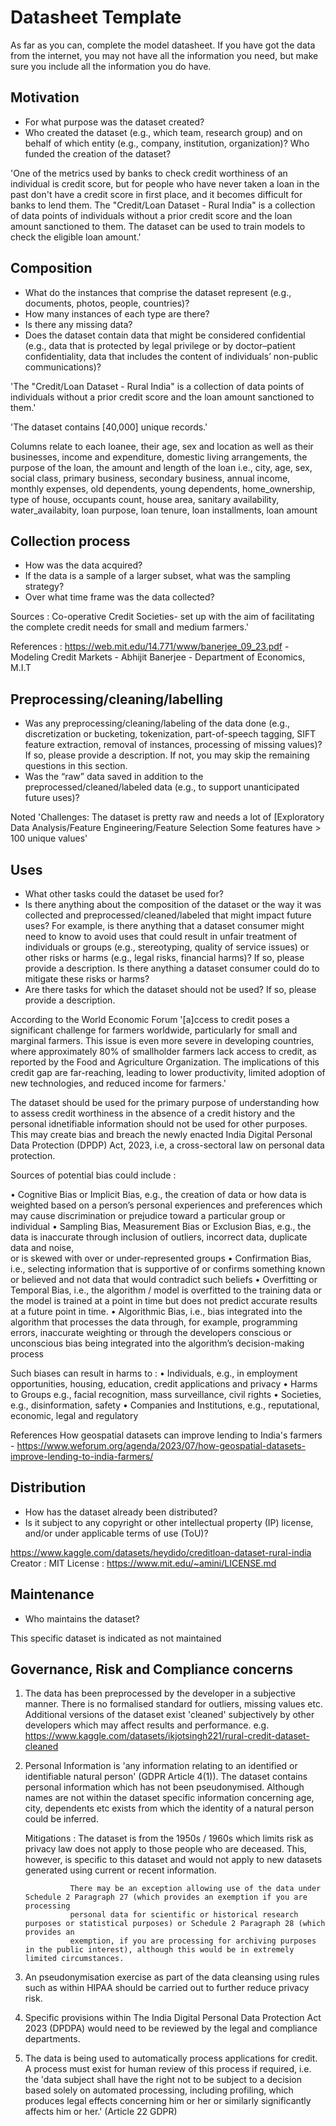 # Datasheet Template

As far as you can, complete the model datasheet. If you have got the data from the internet, you may not have all the information you need, but make sure you include all the information you do have. 

## Motivation

- For what purpose was the dataset created? 
- Who created the dataset (e.g., which team, research group) and on behalf of which entity (e.g., company, institution, organization)? Who funded the creation of the dataset?

'One of the metrics used by banks to check credit worthiness of an individual is credit score, but for people who have never taken a loan in the past don't have a credit score in first place, and it becomes difficult for banks to lend them.
The "Credit/Loan Dataset - Rural India" is a collection of data points of individuals without a prior credit score and the loan amount sanctioned to them.
The dataset can be used to train models to check the eligible loan amount.'

## Composition

- What do the instances that comprise the dataset represent (e.g., documents, photos, people, countries)? 
- How many instances of each type are there? 
- Is there any missing data?
- Does the dataset contain data that might be considered confidential (e.g., data that is protected by legal privilege or by    doctor–patient confidentiality, data that includes the content of individuals’ non-public communications)?

'The "Credit/Loan Dataset - Rural India" is a collection of data points of individuals without a prior credit score and the loan amount sanctioned to them.'

'The dataset contains [40,000] unique records.' 

Columns relate to each loanee, their age, sex and location as well as their businesses, income and expenditure, domestic living arrangements, the purpose of the loan, the amount and length of the loan i.e., city, age, sex, 	social class,	primary business,	secondary business,	annual income,	monthly expenses, old dependents,	young dependents, 	home_ownership, 	type of house, 	occupants count, 	house area, sanitary availability,	water_availabity, loan purpose, 	loan tenure, 	loan installments, loan amount

## Collection process

- How was the data acquired? 
- If the data is a sample of a larger subset, what was the sampling strategy? 
- Over what time frame was the data collected?

Sources : Co-operative Credit Societies- set up with the aim of facilitating the complete credit needs for small and medium farmers.'

References : https://web.mit.edu/14.771/www/banerjee_09_23.pdf - Modeling Credit Markets - Abhijit Banerjee - Department of Economics, M.I.T

## Preprocessing/cleaning/labelling

- Was any preprocessing/cleaning/labeling of the data done (e.g., discretization or bucketing, tokenization, part-of-speech tagging, SIFT feature extraction, removal of instances, processing of missing values)? If so, please provide a description. If not, you may skip the remaining questions in this section. 
- Was the “raw” data saved in addition to the preprocessed/cleaned/labeled data (e.g., to support unanticipated future uses)?

Noted 'Challenges:
The dataset is pretty raw and needs a lot of [Exploratory Data Analysis/Feature Engineering/Feature Selection
Some features have > 100 unique values'

## Uses

- What other tasks could the dataset be used for? 
- Is there anything about the composition of the dataset or the way it was collected and preprocessed/cleaned/labeled that might impact future uses? For example, is there anything that a dataset consumer might need to know to avoid uses that could result in unfair treatment of individuals or groups (e.g., stereotyping, quality of service issues) or other risks or harms (e.g., legal risks, financial harms)? If so, please provide a description. Is there anything a dataset consumer could do to mitigate these risks or harms? 
- Are there tasks for which the dataset should not be used? If so, please provide a description.

According to the World Economic Forum '[a]ccess to credit poses a significant challenge for farmers worldwide, particularly for small and marginal farmers. This issue is even more severe in developing countries, where approximately 80% of smallholder farmers lack access to credit, as reported by the Food and Agriculture Organization. The implications of this credit gap are far-reaching, leading to lower productivity, limited adoption of new technologies, and reduced income for farmers.' 

The dataset should be used for the primary purpose of understanding how to assess credit worthiness in the absence of a credit history and the personal idnetifiable information should not be used for other purposes. This may create bias and breach the newly enacted India Digital Personal Data Protection (DPDP) Act, 2023, i.e, a cross-sectoral law on personal data protection.

Sources of potential bias could include :

•	Cognitive Bias or Implicit Bias, e.g., the creation of data or how data is weighted based on a person’s personal experiences and preferences which may 
  cause discrimination or prejudice toward a particular group or individual
•	Sampling Bias, Measurement Bias or Exclusion Bias, e.g., the data is inaccurate through inclusion of outliers, incorrect data, duplicate data and noise,  
  or is skewed with over or under-represented groups
•	Confirmation Bias, i.e., selecting information that is supportive of or confirms something known or believed and not data that would contradict such 
  beliefs
•	Overfitting or Temporal Bias, i.e., the algorithm / model is overfitted to the training data or the model is trained at a point in time but does not 
  predict accurate results at a future point in time. 
•	Algorithmic Bias, i.e., bias integrated into the algorithm that processes the data through, for example, programming errors, inaccurate weighting or 
  through the developers conscious or unconscious bias being integrated into the algorithm’s decision-making process

Such biases can result in harms to :
•	Individuals, e.g., in employment opportunities, housing, education, credit applications and privacy
•	Harms to Groups e.g., facial recognition, mass surveillance, civil rights
•	Societies, e.g., disinformation, safety
•	Companies and Institutions, e.g., reputational, economic, legal and regulatory

References
How geospatial datasets can improve lending to India's farmers - https://www.weforum.org/agenda/2023/07/how-geospatial-datasets-improve-lending-to-india-farmers/

## Distribution

- How has the dataset already been distributed? 
- Is it subject to any copyright or other intellectual property (IP) license, and/or under applicable terms of use (ToU)?

https://www.kaggle.com/datasets/heydido/creditloan-dataset-rural-india
Creator : MIT 
License : https://www.mit.edu/~amini/LICENSE.md

## Maintenance

- Who maintains the dataset?

This specific dataset is indicated as not maintained

## Governance, Risk and Compliance concerns

1. The data has been preprocessed by the developer in a subjective manner. There is no formalised standard for outliers, missing values etc.
   Additional versions of the dataset exist 'cleaned' subjectively by other developers which may affect results and performance.
   e.g. https://www.kaggle.com/datasets/ikjotsingh221/rural-credit-dataset-cleaned

2. Personal Information is 'any information relating to an identified or identifiable natural person' (GDPR Article 4(1)). 
   The dataset contains personal information which has not been pseudonymised. Although names are not within the dataset specific information
   concerning age, city, dependents etc exists from which the identity of a natural person could be inferred.

   Mitigations : The dataset is from the 1950s / 1960s which limits risk as privacy law does not apply to those people who are deceased.
                 This, however, is specific to this dataset and would not apply to new datasets generated using current or recent information.

                 There may be an exception allowing use of the data under Schedule 2 Paragraph 27 (which provides an exemption if you are processing 
                 personal data for scientific or historical research purposes or statistical purposes) or Schedule 2 Paragraph 28 (which provides an 
                 exemption, if you are processing for archiving purposes in the public interest), although this would be in extremely limited circumstances.

3. An pseudonymisation exercise as part of the data cleansing using rules such as within HIPAA should be carried out to further reduce privacy risk.

4. Specific provisions within The India Digital Personal Data Protection Act 2023 (DPDPA) would need to be reviewed by the legal and compliance departments.

5. The data is being used to automatically process applications for credit. A process must exist for human review of this process if required, i.e. 
   the 'data subject shall have the right not to be subject to a decision based solely on automated processing, including profiling, which produces legal 
   effects concerning him or her or similarly significantly affects him or her.' (Article 22 GDPR)
   
